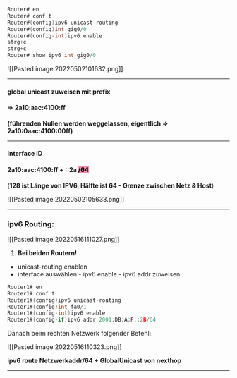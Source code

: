 ```c
Router# en
Router# conf t
Router#(config)ipv6 unicast-routing
Router#(config)int gig0/0
Router#(config-int)ipv6 enable
strg+c
strg+c
Router# show ipv6 int gig0/0
```
![[Pasted image 20220502101632.png]]

---
#### global unicast zuweisen mit prefix 
#### => 2a10:aac:4100:ff
**(führenden Nullen werden weggelassen, eigentlich
=> 2a10:0aac:4100:00ff)**


---

#### Interface ID
#### 2a10:aac:4100:ff + ::2a <mark style="background: #FF5582A6;">/64</mark> 
(**128 ist Länge von IPV6, Hälfte ist 64 - Grenze zwischen Netz & Host**)

![[Pasted image 20220502105633.png]]

---

### ipv6 Routing:
![[Pasted image 20220516111027.png]]
1. **Bei beiden Routern!**
- unicast-routing enablen
-  interface auswählen - ipv6 enable - ipv6 addr zuweisen
```c
Router1# en
Router1# conf t
Router1#(config)ipv6 unicast-routing
Router1#(config)int fa0/1
Router1#(config-int)ipv6 enable
Router1#(config-if)ipv6 addr 2001:DB:A:F::2B/64 
```

Danach beim rechten Netzwerk folgender Befehl:

![[Pasted image 20220516110323.png]]

**ipv6 route Netzwerkaddr/64 + GlobalUnicast von nexthop**

---

